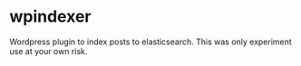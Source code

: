 wpindexer
=========

Wordpress plugin to index posts to elasticsearch. This was only experiment use at your own risk.
